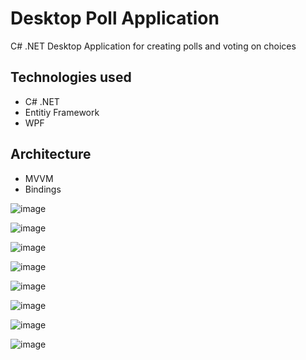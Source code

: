# Desktop Poll Application

C# .NET Desktop Application for creating polls and voting on choices

## Technologies used
* C# .NET
* Entitiy Framework
* WPF

## Architecture
* MVVM
* Bindings

![image](https://github.com/younnes-chebli/desktop-poll-application/assets/106768273/a16b6eb6-7da4-46cf-a5a8-3d5cebb15e82)

![image](https://github.com/younnes-chebli/desktop-poll-application/assets/106768273/100c237e-8ad5-446a-8aa4-2b1514f5a285)

![image](https://github.com/younnes-chebli/desktop-poll-application/assets/106768273/69c14748-110c-4959-80d5-c669c6c25614)

![image](https://github.com/younnes-chebli/desktop-poll-application/assets/106768273/77953d3a-b53f-4d15-ad3c-c00cb85b89dd)

![image](https://github.com/younnes-chebli/desktop-poll-application/assets/106768273/7ec962f3-4ada-4e98-bdce-471993847336)

![image](https://github.com/younnes-chebli/desktop-poll-application/assets/106768273/788750c6-f945-4611-a24d-754ccc54d515)

![image](https://github.com/younnes-chebli/desktop-poll-application/assets/106768273/b6cf422c-feee-4dac-8a2b-ffde5c6927e4)

![image](https://github.com/younnes-chebli/desktop-poll-application/assets/106768273/b8ab2030-e1c1-4fa8-9e0a-2a275f65bc77)

